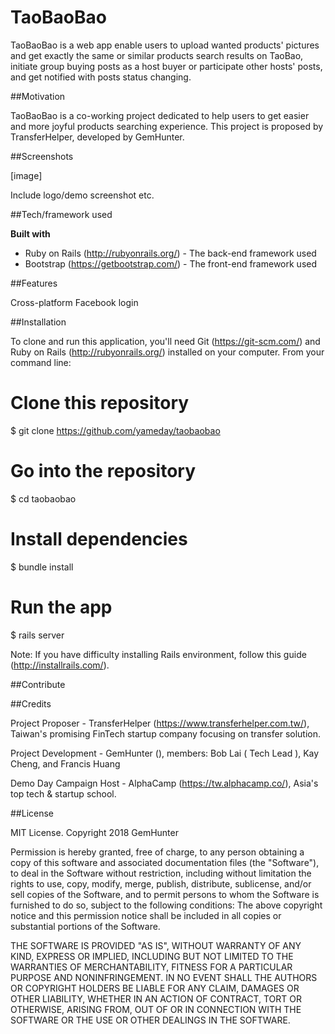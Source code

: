 # TaoBaoBao 

TaoBaoBao is a web app enable users to upload wanted products' pictures and get exactly the same or similar products search results on TaoBao, initiate group buying posts as a host buyer or participate other hosts' posts, and get notified with posts status changing. 

##Motivation

TaoBaoBao is a co-working project dedicated to help users to get easier and more joyful products searching experience. This project is proposed by TransferHelper, developed by GemHunter. 

##Screenshots

[image]

Include logo/demo screenshot etc.

##Tech/framework used

**Built with**

* Ruby on Rails (http://rubyonrails.org/) - The back-end framework used
* Bootstrap (https://getbootstrap.com/) - The front-end framework used

##Features

Cross-platform
Facebook login

##Installation

To clone and run this application, you'll need Git (https://git-scm.com/) and Ruby on Rails (http://rubyonrails.org/) installed on your computer. From your command line:

# Clone this repository
$ git clone https://github.com/yameday/taobaobao

# Go into the repository
$ cd taobaobao

# Install dependencies
$ bundle install

# Run the app
$ rails server

Note: If you have difficulty installing Rails environment, follow this guide (http://installrails.com/).

##Contribute


##Credits

Project Proposer - TransferHelper (https://www.transferhelper.com.tw/), Taiwan's promising FinTech startup company focusing on transfer solution.

Project Development - GemHunter (), members: Bob Lai ( Tech Lead ), Kay Cheng, and Francis Huang

Demo Day Campaign Host - AlphaCamp (https://tw.alphacamp.co/), Asia's top tech & startup school.

##License

MIT License. Copyright 2018 GemHunter

Permission is hereby granted, free of charge, to any person obtaining a copy of this software and associated documentation files (the "Software"), to deal in the Software without restriction, including without limitation the rights to use, copy, modify, merge, publish, distribute, sublicense, and/or sell copies of the Software, and to permit persons to whom the Software is furnished to do so, subject to the following conditions:
The above copyright notice and this permission notice shall be included in all copies or substantial portions of the Software.

THE SOFTWARE IS PROVIDED "AS IS", WITHOUT WARRANTY OF ANY KIND, EXPRESS OR IMPLIED, INCLUDING BUT NOT LIMITED TO THE WARRANTIES OF MERCHANTABILITY, FITNESS FOR A PARTICULAR PURPOSE AND NONINFRINGEMENT. IN NO EVENT SHALL THE AUTHORS OR COPYRIGHT HOLDERS BE LIABLE FOR ANY CLAIM, DAMAGES OR OTHER LIABILITY, WHETHER IN AN ACTION OF CONTRACT, TORT OR OTHERWISE, ARISING FROM, OUT OF OR IN CONNECTION WITH THE SOFTWARE OR THE USE OR OTHER DEALINGS IN THE SOFTWARE.

